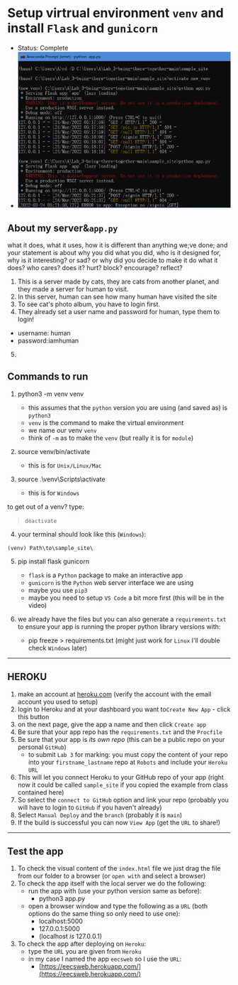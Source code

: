 # Setup virtrual environment `venv` and install `Flask` and `gunicorn`
- Status: Complete
- ![venv](https://github.com/AdeleYidanZhang/Yidan_heroku/blob/26deda2806e5ed4d12eb787ad7fcd75cd655b8e5/img/venv.PNG)

## About my server&`app.py`
what it does, what it uses, how it is different than anything we;ve done; and your statement is about why you did what you did, who is it designed for, why is it interesting? or sad? or why did you decide to make it do what it does? who cares? does it? hurt? block? encourage? reflect?
1. This is a server made by cats, they are cats from another planet, and they made a server for human to visit.
2. In this server, human can see how many human have visited the site
3. To see cat's photo album, you have to login first.
4. They already set a user name and password for human, type them to login!
 - username: human
 - password:iamhuman
5. 

## Commands to run

1. python3 -m venv venv
   - this assumes that the `python` version you are using (and saved as) is `python3`
   - `venv` is the command to make the virtual environment
   - we name our venv `venv`
   - think of `-m` as to make the `venv` (but really it is for `module`)

2. source venv/bin/activate
   - this is for `Unix/Linux/Mac`

3. source .\venv\Scripts\activate
   - this is for `Windows`

to get out of a venv? type:
> `deactivate`

4. your terminal should look like this (`Windows`):

``` Terminal
(venv) Path\to\sample_site\
```

5. pip install flask gunicorn
   - `flask` is a `Python` package to make an interactive app 
   - `gunicorn` is the `Python` web server interface we are using
   - maybe you use `pip3`
   - maybe you need to setup `VS Code` a bit more first (this will be in the video)

6. we already have the files but you can also generate a `requirements.txt` to ensure your app is running the proper python library versions with:
   - pip freeze > requirements.txt  (might just work for `Linux` I'll double check `Windows` later)

---

## HEROKU

1. make an account at [heroku.com](https://www.heroku.com/) (verify the account with the email account you used to setup)
2. login to Heroku and at your dashboard you want to`Create New App` - click this button
3. on the next page, give the app a name and then click `Create app`
4. Be sure that your app repo has the `requirements.txt` and the `Procfile`
5. Be sure that your app is _its own repo_ (this can be a public repo on your personal `GitHub`)
   - to submit `Lab 3` for marking: you must copy the content of your repo into your `firstname_lastname` repo at `Robots` and include your `Heroku` `URL`
6. This will let you connect Heroku to your GitHub repo of your app (right now it could be called `sample_site` if you copied the example from class contained here)
7. So select the `connect to GitHub` option and link your repo (probably you will have to login to `GitHub` if you haven't already)
8. Select `Manual Deploy` and the `branch` (probably it is `main`)
9. If the build is successful you can now `View App` (get the `URL` to share!)


---

## Test the app

1. To check the visual content of the `index.html` file we just drag the file from our folder to a browser (or `open with` and select a browser)
2. To check the app itself with the local server we do the following:
   - run the app with (use your python version same as before): 
     - python3 app.py 
   - open a browser window and type the following as a `URL` (both options do the same thing so only need to use one):
     - localhost:5000
     - 127.0.0.1:5000
     - (localhost _is_ 127.0.0.1)
3. To check the app after deploying on `Heroku`:
   - type the `URL` you are given from `Heroku`
   - in my case I named the app `eecsweb` so I use the `URL`:
     - [https://eecsweb.herokuapp.com/](https://eecsweb.herokuapp.com/)
